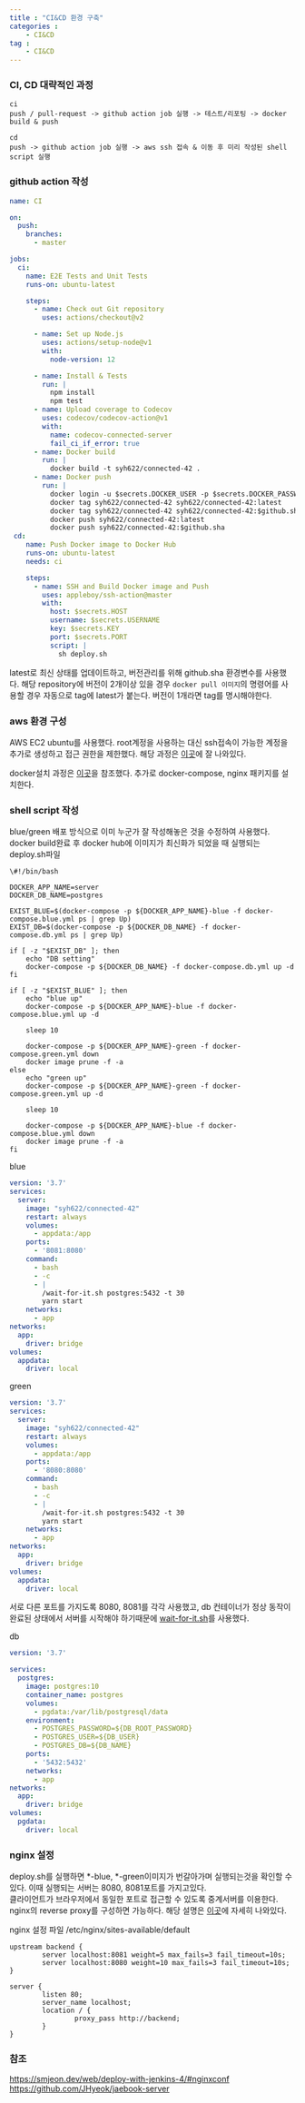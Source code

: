 ```yaml
---
title : "CI&CD 환경 구축"
categories :
    - CI&CD
tag :
    - CI&CD
---
```


### CI, CD 대략적인 과정

```text
ci  
push / pull-request -> github action job 실행 -> 테스트/리포팅 -> docker build & push

cd  
push -> github action job 실행 -> aws ssh 접속 & 이동 후 미리 작성된 shell script 실행
```

### github action 작성
```yaml
name: CI

on:
  push:
    branches:
      - master

jobs:
  ci:
    name: E2E Tests and Unit Tests
    runs-on: ubuntu-latest

    steps:
      - name: Check out Git repository
        uses: actions/checkout@v2

      - name: Set up Node.js
        uses: actions/setup-node@v1
        with:
          node-version: 12

      - name: Install & Tests
        run: |
          npm install
          npm test
      - name: Upload coverage to Codecov
        uses: codecov/codecov-action@v1
        with:
          name: codecov-connected-server
          fail_ci_if_error: true
      - name: Docker build
        run: |
          docker build -t syh622/connected-42 .
      - name: Docker push
        run: |
          docker login -u $secrets.DOCKER_USER -p $secrets.DOCKER_PASSWORD
          docker tag syh622/connected-42 syh622/connected-42:latest
          docker tag syh622/connected-42 syh622/connected-42:$github.sha
          docker push syh622/connected-42:latest
          docker push syh622/connected-42:$github.sha
 cd:
    name: Push Docker image to Docker Hub
    runs-on: ubuntu-latest
    needs: ci

    steps:
      - name: SSH and Build Docker image and Push
        uses: appleboy/ssh-action@master
        with:
          host: $secrets.HOST
          username: $secrets.USERNAME
          key: $secrets.KEY
          port: $secrets.PORT
          script: |
            sh deploy.sh
```
latest로 최신 상태를 업데이트하고, 버전관리를 위해 github.sha 환경변수를 사용했다.
해당 repository에 버전이 2개이상 있을 경우 `docker pull 이미지`의 명령어를 사용할 경우 자동으로 tag에 latest가 붙는다. 
버전이 1개라면 tag를 명시해야한다.

### aws 환경 구성
AWS EC2 ubuntu를 사용했다. root계정을 사용하는 대신 ssh접속이 가능한 계정을 추가로 생성하고 접근 권한을 제한했다. 
해당 과정은 [이곳](https://docs.aws.amazon.com/ko_kr/AWSEC2/latest/UserGuide/managing-users.html)에 잘 나와있다.

docker설치 과정은 [이곳](https://velog.io/@wimes/AWS-EC2%EC%97%90-Docker-%EC%84%A4%EC%B9%98-%EB%B0%8F-Dockerfile%EB%A1%9C-%EC%9B%B9%EC%84%9C%EB%B2%84-%EA%B5%AC%EB%8F%99%EC%8B%9C%ED%82%A4%EA%B8%B0)을 참조했다.
추가로 docker-compose, nginx 패키지를 설치한다.

### shell script 작성
blue/green 배포 방식으로 이미 누군가 잘 작성해놓은 것을 수정하여 사용했다.   
docker build완료 후 docker hub에 이미지가 최신화가 되었을 때 실행되는 deploy.sh파일
```shell script
\#!/bin/bash

DOCKER_APP_NAME=server
DOCKER_DB_NAME=postgres

EXIST_BLUE=$(docker-compose -p ${DOCKER_APP_NAME}-blue -f docker-compose.blue.yml ps | grep Up)
EXIST_DB=$(docker-compose -p ${DOCKER_DB_NAME} -f docker-compose.db.yml ps | grep Up)

if [ -z "$EXIST_DB" ]; then
    echo "DB setting"
    docker-compose -p ${DOCKER_DB_NAME} -f docker-compose.db.yml up -d
fi

if [ -z "$EXIST_BLUE" ]; then
    echo "blue up"
    docker-compose -p ${DOCKER_APP_NAME}-blue -f docker-compose.blue.yml up -d

    sleep 10

    docker-compose -p ${DOCKER_APP_NAME}-green -f docker-compose.green.yml down
    docker image prune -f -a
else
    echo "green up"
    docker-compose -p ${DOCKER_APP_NAME}-green -f docker-compose.green.yml up -d

    sleep 10

    docker-compose -p ${DOCKER_APP_NAME}-blue -f docker-compose.blue.yml down
    docker image prune -f -a
fi
```
    
blue
```yaml
version: '3.7'
services:
  server:
    image: "syh622/connected-42"
    restart: always
    volumes:
      - appdata:/app
    ports:
      - '8081:8080'
    command:
      - bash
      - -c
      - |
        /wait-for-it.sh postgres:5432 -t 30
        yarn start
    networks:
      - app
networks:
  app:
    driver: bridge
volumes:
  appdata:
    driver: local
````
  
green  
```yaml
version: '3.7'
services:
  server:
    image: "syh622/connected-42"
    restart: always
    volumes:
      - appdata:/app
    ports:
      - '8080:8080'
    command:
      - bash
      - -c
      - |
        /wait-for-it.sh postgres:5432 -t 30
        yarn start
    networks:
      - app
networks:
  app:
    driver: bridge
volumes:
  appdata:
    driver: local
```
서로 다른 포트를 가지도록 8080, 8081를 각각 사용했고, db 컨테이너가 정상 동작이 완료된 상태에서 서버를 시작해야 하기때문에
[wait-for-it.sh](https://raw.githubusercontent.com/vishnubob/wait-for-it/master/wait-for-it.sh)를 사용했다.
  
db
```yaml
version: '3.7'

services:
  postgres:
    image: postgres:10
    container_name: postgres
    volumes:
      - pgdata:/var/lib/postgresql/data
    environment:
      - POSTGRES_PASSWORD=${DB_ROOT_PASSWORD}
      - POSTGRES_USER=${DB_USER}
      - POSTGRES_DB=${DB_NAME}
    ports:
      - '5432:5432'
    networks:
      - app
networks:
  app:
    driver: bridge
volumes:
  pgdata:
    driver: local
```

### nginx 설정
deploy.sh를 실행하면 *-blue, *-green이미지가 번갈아가며 실행되는것을 확인할 수 있다. 이때 실행되는 서버는 8080, 8081포트를 가지고있다.  
클라이언트가 브라우저에서 동일한 포트로 접근할 수 있도록 중계서버를 이용한다. nginx의 reverse proxy를 구성하면 가능하다.
해당 설명은 [이곳](https://medium.com/sjk5766/nginx-reverse-proxy-%EC%82%AC%EC%9A%A9%ED%95%98%EA%B8%B0-e11e18fcf843)에 자세히 나와있다.

nginx 설정 파일 /etc/nginx/sites-available/default
```text
upstream backend {
        server localhost:8081 weight=5 max_fails=3 fail_timeout=10s;
        server localhost:8080 weight=10 max_fails=3 fail_timeout=10s;
}

server {
        listen 80;
        server_name localhost;
        location / {
                proxy_pass http://backend;
        }
}
```

### 참조
https://smjeon.dev/web/deploy-with-jenkins-4/#nginxconf
https://github.com/JHyeok/jaebook-server